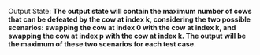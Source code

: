 Output State: **The output state will contain the maximum number of cows that can be defeated by the cow at index k, considering the two possible scenarios: swapping the cow at index 0 with the cow at index k, and swapping the cow at index p with the cow at index k. The output will be the maximum of these two scenarios for each test case.**